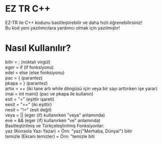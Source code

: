 # EZ TR C++
EZ-TR ile C++ kodunu basitleştirebilir ve daha hızlı öğrenebilirsiniz!  
Bu kod yeni yazılımcılara yardımcı olmak için yazılmıştır!

# Nasıl Kullanılır?
bitir = ; (noktalı virgül)<br />
eger = if (if fonksiyonu)<br />
edel = else (else fonksiyonu)<br />
pac = { (parantez)<br />
pkapa = } (parantez)<br />
artix = ++ (iki tane artı while döngüsü için veya bir sayı arttırıken işe yarar)<br />
imai = int main() (pac ve pkapa ile kullanın)<br />
esit = "=" (eşittir işareti)<br />
eesit = "==" (iki eşittir)<br />
nesit = "!=" (esit değil)<br />
veya = || (eger (if) kullanırken "veya" anlamında)<br />
eve = && (eger (if) kullanırken "ve" anlamında)<br />
Basitleştirilmiş ve Türkçeleştirilmiş Fonksiyonlar:<br />
yaz (Konsola Yazı Yazar) = Örn: "yaz("Merhaba, Dünya!") bitir<br />
temizle (Ekranı temizler) = Örn: "temizle biti
